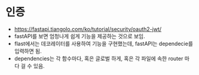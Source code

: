 # 인증

- https://fastapi.tiangolo.com/ko/tutorial/security/oauth2-jwt/
- fastAPI를 보면 엄청나게 쉽게 기능을 제공하는 것으로 보임.
- flast에서는 데코레이터를 사용하여 기능을 구현했는데, fastAPI는 dependecie를 입력하면 됨.
- dependencies는 각 함수마다, 혹은 글로벌 하게, 혹은 각 파일에 속한 router 마다 걸 수 있음.